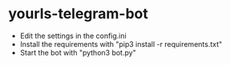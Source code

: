# yourls-telegram-bot
- Edit the settings in the config.ini
- Install the requirements with "pip3 install -r requirements.txt"
- Start the bot with "python3 bot.py"
